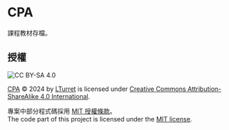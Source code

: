 # CPA

課程教材存檔。

## 授權

![CC BY-SA 4.0](https://licensebuttons.net/l/by-sa/4.0/88x31.png)

[CPA](https://github.com/LTurret/CPA) © 2024 by [LTurret](https://github.com/LTurret) is licensed under [Creative Commons Attribution-ShareAlike 4.0 International](https://creativecommons.org/licenses/by-sa/4.0/?ref=chooser-v1).

專案中部分程式碼採用 [MIT 授權條款](./LICENSE)。  
 The code part of this project is licensed under the [MIT license](./LICENSE).
